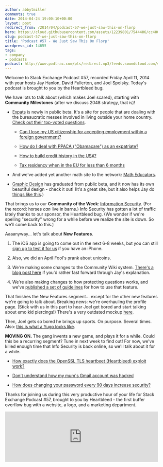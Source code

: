 ```yaml
---
author: abbytmiller
comments: true
date: 2014-04-24 19:00:10+00:00
layout: post
redirect_from: /2014/04/podcast-57-we-just-saw-this-on-florp
hero: https://cloud.githubusercontent.com/assets/12239801/7544406/cc4004aa-f59a-11e4-8fdb-fd95d79b58c5.jpg
slug: podcast-57-we-just-saw-this-on-florp
title: 'Podcast #57 - We Just Saw This On Florp'
wordpress_id: 14655
tags:
- company
- podcasts
podcast: http://www.podtrac.com/pts/redirect.mp3/feeds.soundcloud.com/stream/145239238-stack-exchange-stack-exchange-podcast-episode-57-we-just-saw-this-on-florp.mp3
---
```


Welcome to Stack Exchange Podcast #57, recorded Friday April 11, 2014 with your hosts Jay Hanlon, David Fullerton, and Joel Spolsky. Today's podcast is brought to you by the Heartbleed bug.

We have lots to talk about (which makes Joel scared), starting with **Community Milestones** (after we discuss 2048 strategy, that is)!



	
  * [Expats](http://expats.stackexchange.com/) is newly in public beta. It's a site for people that are dealing with the bureaucratic messes involved in living outside your home country. [Check out their top-voted questions](http://expatriates.stackexchange.com/questions?sort=votes).

	
    * [Can I lose my US citizenship for accepting employment within a foreign government?](http://expatriates.stackexchange.com/questions/146/can-i-lose-my-us-citizenship-for-accepting-employment-with-a-foreign-government)

	
    * [How do I deal with PPACA ("Obamacare") as an expatriate?](http://expatriates.stackexchange.com/questions/3/how-do-i-deal-with-ppaca-obamacare-as-an-expatriate-us-citizen)

	
    * [How to build credit history in the USA?](http://expatriates.stackexchange.com/questions/118/how-to-build-credit-history-in-the-usa)

	
    * [Tax residency when in the EU for less than 6 months](http://expatriates.stackexchange.com/questions/143/where-can-i-be-tax-resident-when-i-dont-stay-in-any-eu-country-longer-that-6-mo)




	
  * And we've added yet another math site to the network: [Math Educators](http://matheducators.stackexchange.com/).

	
  * [Graphic Design](http://graphicdesign.stackexchange.com/) has graduated from public beta, and it now has its own beautiful design - check it out! (It's a great site, but it also helps Jay do [things like this](http://imgur.com/OKVS5jx).)


That brings us to our **Community of the Week**: [Information Security](http://security.stackexchange.com/). (For the record: horses _can_ live in barns.) Info Security has gotten a lot of traffic lately thanks to our sponsor, the Heartbleed bug. (We wonder if we're spelling "security" wrong for a while before we realize the site is down. So we'll come back to this.)

Aaaanyway... let's talk about **New Features**.



	
  1. The iOS app is going to come out in the next 6-8 weeks, but you can still [sign up to test it for us](http://meta.stackexchange.com/questions/228422/stack-exchange-ios-app-nearing-beta) if you have an iPhone.

	
  2. Also, we did an April Fool's prank about unicoins.

	
  3. We're making some changes to the Community Wiki system. [There's a blog post here](http://blog.stackoverflow.com/2014/04/putting-the-community-back-in-wiki/) if you'd rather fast forward through Jay's explanation.

	
  4. We're also making changes to how protecting questions works, and we've [published a set of guidelines](http://blog.stackoverflow.com/2014/04/changes-and-guidelines-for-the-protected-question-status/) for how to use that feature.


That finishes the New Features segment... except for the other new features we're going to talk about. Breaking news: we're overhauling the profile page. (Stick with us in this part to hear Joel get bored and start talking about emo kid piercings!) There's a very outdated mockup [here](http://meta.stackexchange.com/questions/226177/the-profile-page-is-getting-a-makeover).

Then, Joel gets so bored he brings up sports. On purpose. Several times. Also: [this is what a Yugo looks like](http://upload.wikimedia.org/wikipedia/commons/1/18/Zastava_Yugo_311_1116cc.jpg).

**MOVING ON.** The gang invents a new game, and plays it for a while. Could this be a recurring segment? Tune in next week to find out! For now, we've killed enough time that Info Security is back online, so we'll talk about it for a while.



	
  * [How exactly does the OpenSSL TLS heartbeet (Heartbleed) exploit work?](http://security.stackexchange.com/questions/55116/how-exactly-does-the-openssl-tls-heartbeat-heartbleed-exploit-work)

	
  * [Don't understand how my mum's Gmail account was hacked](http://security.stackexchange.com/questions/52115/dont-understand-how-my-mums-gmail-account-was-hacked)

	
  * [How does changing your password every 90 days increase security?](http://security.stackexchange.com/questions/4704/how-does-changing-your-password-every-90-days-increase-security)


Thanks for joining us during this very productive hour of your life for Stack Exchange Podcast #57, brought to you by Heartbleed - the first buffer overflow bug with a website, a logo, and a marketing department.



<p><iframe src="https://w.soundcloud.com/player/?url=https%3A//api.soundcloud.com/tracks/145239238&amp;color=ff5500&amp;auto_play=false&amp;hide_related=false&amp;show_artwork=true" height="166" width="100%" frameborder="no" scrolling="no"></iframe></p>
